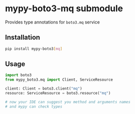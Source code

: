 # mypy-boto3-mq submodule

Provides type annotations for `boto3.mq` service

## Installation

```bash
pip install mypy-boto3[mq]
```

## Usage

```python
import boto3
from mypy_boto3.mq import Client, ServiceResource

client: Client = boto3.client("mq")
resource: ServiceResource = boto3.resource("mq")

# now your IDE can suggest you method and arguments names
# and mypy can check types
```

